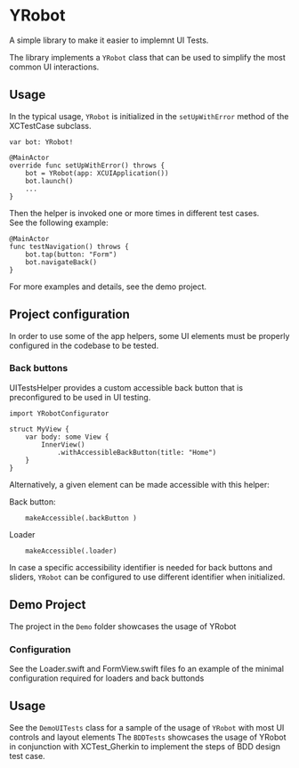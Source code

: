 # YRobot

A simple library to make it easier to implemnt UI Tests.

The library implements a `YRobot` class that can be used to simplify the most common UI interactions.

## Usage

In the typical usage, `YRobot` is initialized in the `setUpWithError` method of the XCTestCase subclass.

    var bot: YRobot!

    @MainActor
    override func setUpWithError() throws {
        bot = YRobot(app: XCUIApplication())
        bot.launch()
        ...
    }

Then the helper is invoked one or more times in different test cases.  
See the following example:

    @MainActor
    func testNavigation() throws {
        bot.tap(button: "Form")
        bot.navigateBack()
    }
    
For more examples and details, see the demo project.

## Project configuration
In order to use some of the app helpers, some UI elements must be properly configured in the codebase to be tested.



### Back buttons

UITestsHelper provides a custom accessible back button that is preconfigured to be used in UI testing.

    import YRobotConfigurator
    
    struct MyView {
        var body: some View {
            InnerView()
                .withAccessibleBackButton(title: "Home")
        }
    }

Alternatively, a given element can be made accessible with this helper:

Back button:

        makeAccessible(.backButton )

Loader

        makeAccessible(.loader)
      
In case a specific accessibility identifier is needed for back buttons and sliders, `YRobot` can be configured to use different identifier when initialized.

## Demo Project

The project in the `Demo` folder showcases the usage of YRobot

### Configuration
See the Loader.swift and FormView.swift files fo an example of the minimal configuration required for loaders and back buttonds

## Usage

See the `DemoUITests` class for a sample of the usage of `YRobot` with most UI controls and layout elements
The `BDDTests` showcases the usage of YRobot in conjunction with XCTest_Gherkin to implement the steps of BDD design test case.
